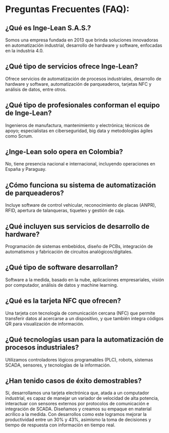# Preguntas Frecuentes (FAQ):
## ¿Qué es Inge-Lean S.A.S.?​
Somos una empresa fundada en 2013 que brinda soluciones innovadoras en automatización industrial,
desarrollo de hardware y software, enfocadas en la industria 4.0.​
## ¿Qué tipo de servicios ofrece Inge-Lean?​
Ofrece servicios de automatización de procesos industriales, desarrollo de hardware y software,
automatización de parqueaderos, tarjetas NFC y análisis de datos, entre otros.​
## ¿Qué tipo de profesionales conforman el equipo de Inge-Lean?​
Ingenieros de manufactura, mantenimiento y electrónica; técnicos de apoyo; especialistas en
ciberseguridad, big data y metodologías ágiles como Scrum.​
## ¿Inge-Lean solo opera en Colombia?​
No, tiene presencia nacional e internacional, incluyendo operaciones en España y Paraguay.​
## ¿Cómo funciona su sistema de automatización de parqueaderos?​
Incluye software de control vehicular, reconocimiento de placas (ANPR), RFID, apertura de talanqueras,
tiqueteo y gestión de caja.​
## ¿Qué incluyen sus servicios de desarrollo de hardware?​
Programación de sistemas embebidos, diseño de PCBs, integración de automatismos y fabricación de
circuitos analógicos/digitales.​
## ¿Qué tipo de software desarrollan?​
Software a la medida, basado en la nube, aplicaciones empresariales, visión por computador, análisis de
datos y machine learning.​
## ¿Qué es la tarjeta NFC que ofrecen?​
Una tarjeta con tecnología de comunicación cercana (NFC) que permite transferir datos al acercarse a un
dispositivo, y que también integra códigos QR para visualización de información.​
## ¿Qué tecnologías usan para la automatización de procesos industriales?​
Utilizamos controladores lógicos programables (PLC), robots, sistemas SCADA, sensores, y tecnologías
de la información.​
## ¿Han tenido casos de éxito demostrables?​
Sí, desarrollamos una tarjeta electrónica que, atada a un computador industrial, es capaz de manejar un
variador de velocidad de alta potencia, interactuar con sensores externos
por protocolos de comunicación e integración de SCADA. Diseñamos y creamos su empaque en material
acrílico a la medida. Con desarrollos como este logramos mejorar la productividad entre un 30% y 43%,
asimismo la toma de decisiones y tiempo de respuesta con información en tiempo real.
